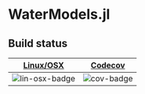 # WaterModels.jl

## Build status

| [Linux/OSX][lin-osx-link] | [Codecov][cov-link]   |
| :---------------:         | :-------------------: |
| ![lin-osx-badge]          | ![cov-badge]          |

[lin-osx-badge]: https://travis-ci.org/lanl-ansi/WaterModels.jl.svg?branch=master "Travis build status"
[lin-osx-link]: https://travis-ci.org/lanl-ansi/WaterModels.jl "Travis build status"
[cov-badge]: https://codecov.io/gh/lanl-ansi/WaterModels.jl/branch/master/graph/badge.svg
[cov-link]: https://codecov.io/gh/lanl-ansi/WaterModels.jl
